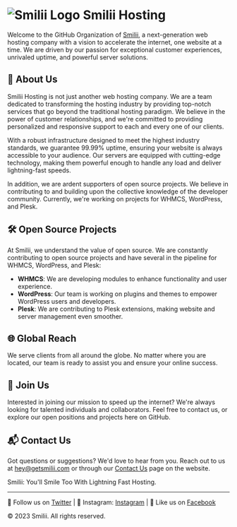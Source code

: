 # ![Smilii Logo](https://getsmilii.com/wp-content/uploads/2022/06/smilii-logo-v2.png) Smilii Hosting

Welcome to the GitHub Organization of [Smilii](https://getsmilii.com), a next-generation web hosting company with a vision to accelerate the internet, one website at a time. We are driven by our passion for exceptional customer experiences, unrivaled uptime, and powerful server solutions.

## 🚀 About Us

Smilii Hosting is not just another web hosting company. We are a team dedicated to transforming the hosting industry by providing top-notch services that go beyond the traditional hosting paradigm. We believe in the power of customer relationships, and we're committed to providing personalized and responsive support to each and every one of our clients.

With a robust infrastructure designed to meet the highest industry standards, we guarantee 99.99% uptime, ensuring your website is always accessible to your audience. Our servers are equipped with cutting-edge technology, making them powerful enough to handle any load and deliver lightning-fast speeds.

In addition, we are ardent supporters of open source projects. We believe in contributing to and building upon the collective knowledge of the developer community. Currently, we're working on projects for WHMCS, WordPress, and Plesk.

## 🛠️ Open Source Projects

At Smilii, we understand the value of open source. We are constantly contributing to open source projects and have several in the pipeline for WHMCS, WordPress, and Plesk:

- **WHMCS**: We are developing modules to enhance functionality and user experience.
- **WordPress**: Our team is working on plugins and themes to empower WordPress users and developers.
- **Plesk**: We are contributing to Plesk extensions, making website and server management even smoother.

## 🌐 Global Reach

We serve clients from all around the globe. No matter where you are located, our team is ready to assist you and ensure your online success.

## 🤝 Join Us

Interested in joining our mission to speed up the internet? We're always looking for talented individuals and collaborators. Feel free to contact us, or explore our open positions and projects here on GitHub.

## 📬 Contact Us

Got questions or suggestions? We'd love to hear from you. Reach out to us at [hey@getsmilii.com](mailto:hey@getsmilii.com) or through our [Contact Us](https://getsmilii.com/support/) page on the website.

Smilii: You'll Smile Too With Lightning Fast Hosting.

---

🔔 Follow us on [Twitter](https://twitter.com/smiliihq) | 📸 Instagram: [Instagram](https://instagram.com/getsmilii) | 📘 Like us on [Facebook](https://www.facebook.com/getsmilii)

© 2023 Smilii. All rights reserved.
